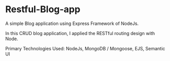 # Restful-Blog-app
A simple Blog application using Express Framework of NodeJs.
 
In this CRUD blog application, I applied the RESTful routing design with Node. 

Primary Technologies Used: NodeJs, MongoDB / Mongoose, EJS, Semantic UI
